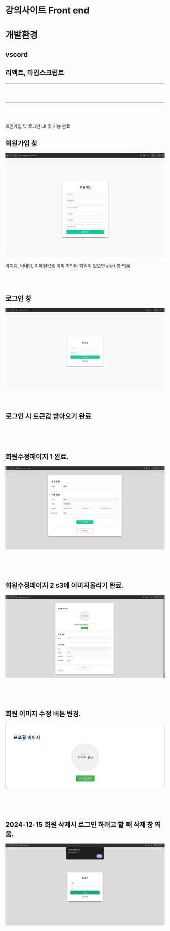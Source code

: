 # 강의사이트 Front end

# 개발환경
## vscord
## 리액트, 타입스크립트

<hr>

<br/>
<br/>



<hr>

<br/>
<br/>




회원가입 및 로그인 UI 및 기능 완료

## 회원가입 창
![회원가입 이미지](https://github.com/mingyeol1/lecture-f/blob/main/images/SignUp.png)

아이디, 닉네임, 이메일값중 이미 가입된 회원이 있으면 alert 창 띄움 

<br/>
<br/>


## 로그인 창
![로그인 이미지](https://github.com/mingyeol1/lecture-f/blob/main/images/SignIn.png)



<br/>


## 로그인 시 토큰값 받아오기 완료


<br/>
<br/>
<br/>

## 회원수정페이지 1 완료.

![회원수정페이지](https://github.com/mingyeol1/lecture-f/blob/main/images/Modify1.png)


<br/>
<br/>
<br/>

## 회원수정페이지 2 s3에 이미지올리기 완료. 

![회원수정페이지](https://github.com/mingyeol1/lecture-f/blob/main/images/Modify2.png)



<br/>
<br/>
<br/>

## 회원 이미지 수정 버튼 변경.
 ![회원수정페이지](https://github.com/mingyeol1/lecture-f/blob/main/images/profile.png)


 

<br/>
<br/>
<br/>

## 2024-12-15 회원 삭제시 로그인 하려고 할 때 삭제 창 띄움.
 ![회원삭제](https://github.com/mingyeol1/lecture-f/blob/main/images/userRemove.png)


